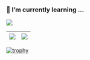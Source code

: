 ### 🌱 I’m currently learning ...


![](https://komarev.com/ghpvc/?username=Alexzinv&color=ff69b4)

<!-- <p>
  <a href="https://github.com/anuraghazra/github-readme-stats">
    <img align="center" height="180px" src="https://github-readme-stats.vercel.app/api?username=Alexzinv&count_private=true&show_icons=true&theme=synthwave" />
  </a>
  
  <a href="https://github.com/anuraghazra/convoychat">
    <img align="center" height="180px" src="https://github-readme-stats.vercel.app/api/top-langs/?username=Alexzinv&count_private=true&theme=synthwave&layout=compact&repo=github-readme-stats&langs_count=10" />
  </a>
</p> -->

| <a href="https://github.com/anuraghazra/github-readme-stats"><img align="center" src="https://github-readme-stats.vercel.app/api?username=Alexzinv&show_icons=true&include_all_commits=true&theme=buefy&hide_border=true" /></a> | <a href="https://github.com/anuraghazra/github-readme-stats"><img align="center" src="https://github-readme-stats.vercel.app/api/top-langs/?username=Alexzinv&layout=compact&theme=buefy&hide_border=true" /></a> |
| ------------- | ------------- |

[![trophy](https://github-profile-trophy.vercel.app/?username=Alexzinv&title=MultiLanguage,Joined2020,Commit,Repositories,Stars&margin-w=15)](https://github.com/ryo-ma/github-profile-trophy)


<!--
**Alexzinv/Alexzinv** is a ✨ _special_ ✨ repository because its `README.md` (this file) appears on your GitHub profile.

Here are some ideas to get you started:

- 🔭 I’m currently working on ...
- 🌱 I’m currently learning ...
- 👯 I’m looking to collaborate on ...
- 🤔 I’m looking for help with ...
- 💬 Ask me about ...
- 📫 How to reach me: ...
- 😄 Pronouns: ...
- ⚡ Fun fact: ...
-->

